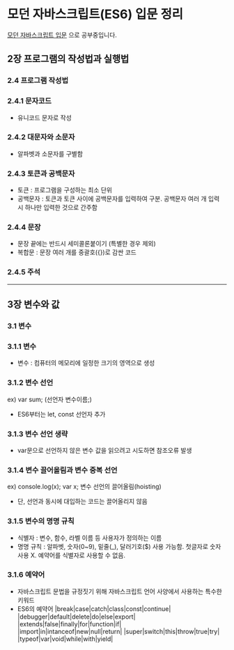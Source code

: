 # 모던 자바스크립트(ES6) 입문 정리
[모던 자바스크립트 입문](http://www.kyobobook.co.kr/product/detailViewKor.laf?ejkGb=KOR&mallGb=KOR&barcode=9791160504439&orderClick=LAG&Kc=, "link") 으로 공부중입니다.

## 2장 프로그램의 작성법과 실행법
### 2.4 프로그램 작성법
### 2.4.1 문자코드
- 유니코드 문자로 작성

### 2.4.2 대문자와 소문자
- 알파벳과 소문자를 구별함

### 2.4.3 토큰과 공백문자
- 토큰 : 프로그램을 구성하는 최소 단위
- 공백문자 : 토큰과 토큰 사이에 공백문자를 입력하여 구분. 공백문자 여러 개 입력 시 하나만 입력한 것으로 간주함

### 2.4.4 문장
- 문장 끝에는 반드시 세미콜론붙이기 (특별한 경우 제외)
- 복합문
: 문장 여러 개를 중괄호({})로 감싼 코드

### 2.4.5 주석

* * *

## 3장 변수와 값
### 3.1 변수
### 3.1.1 변수
- 변수 : 컴퓨터의 메모리에 일정한 크기의 영역으로 생성

### 3.1.2 변수 선언
ex) var sum; (선언자 변수이름;)
- ES6부터는 let, const 선언자 추가

### 3.1.3 변수 선언 생략
- var문으로 선언하지 않은 변수 값을 읽으려고 시도하면 참조오류 발생

### 3.1.4 변수 끌어올림과 변수 중복 선언
ex) console.log(x);
    var x;
    변수 선언의 끌어올림(hoisting)
- 단, 선언과 동시에 대입하는 코드는 끌어올리지 않음

### 3.1.5 변수의 명명 규칙
- 식별자 : 변수, 함수, 라벨 이름 등 사용자가 정의하는 이름
- 명명 규칙
: 알파벳, 숫자(0~9), 밑줄(_), 달러기호($) 사용 가능함. 첫글자로 숫자 사용 X. 예약어를 식별자로 사용할 수 없음.

### 3.1.6 예약어
- 자바스크립트 문법을 규정짓기 위해 자바스크립트 언어 사양에서 사용하는 특수한 키워드
- ES6의 예약어
|break|case|catch|class|const|continue|
|debugger|default|delete|do|else|export|
|extends|false|finally|for|function|if|
|import|in|intanceof|new|null|return|
|super|switch|this|throw|true|try|
|typeof|var|void|while|with|yield|
